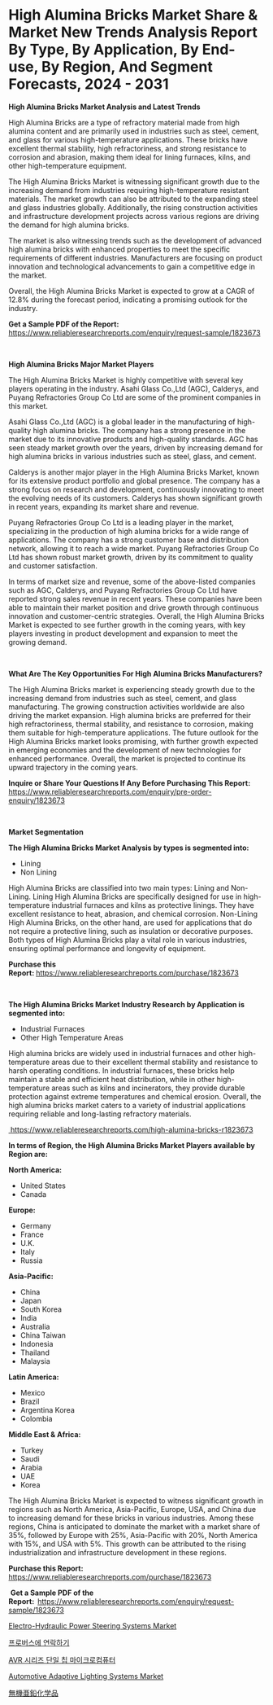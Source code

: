 <p><h1>High Alumina Bricks Market Share & Market New Trends Analysis Report By Type, By Application, By End-use, By Region, And Segment Forecasts, 2024 - 2031</h1></p><p><strong>High Alumina Bricks Market Analysis and Latest Trends</strong></p>
<p><p>High Alumina Bricks are a type of refractory material made from high alumina content and are primarily used in industries such as steel, cement, and glass for various high-temperature applications. These bricks have excellent thermal stability, high refractoriness, and strong resistance to corrosion and abrasion, making them ideal for lining furnaces, kilns, and other high-temperature equipment.</p><p>The High Alumina Bricks Market is witnessing significant growth due to the increasing demand from industries requiring high-temperature resistant materials. The market growth can also be attributed to the expanding steel and glass industries globally. Additionally, the rising construction activities and infrastructure development projects across various regions are driving the demand for high alumina bricks.</p><p>The market is also witnessing trends such as the development of advanced high alumina bricks with enhanced properties to meet the specific requirements of different industries. Manufacturers are focusing on product innovation and technological advancements to gain a competitive edge in the market.</p><p>Overall, the High Alumina Bricks Market is expected to grow at a CAGR of 12.8% during the forecast period, indicating a promising outlook for the industry.</p></p>
<p><strong>Get a Sample PDF of the Report:&nbsp;</strong> <a href="https://www.reliableresearchreports.com/enquiry/request-sample/1823673">https://www.reliableresearchreports.com/enquiry/request-sample/1823673</a></p>
<p>&nbsp;</p>
<p><strong>High Alumina Bricks Major Market Players</strong></p>
<p><p>The High Alumina Bricks Market is highly competitive with several key players operating in the industry. Asahi Glass Co.,Ltd (AGC), Calderys, and Puyang Refractories Group Co Ltd are some of the prominent companies in this market.</p><p>Asahi Glass Co.,Ltd (AGC) is a global leader in the manufacturing of high-quality high alumina bricks. The company has a strong presence in the market due to its innovative products and high-quality standards. AGC has seen steady market growth over the years, driven by increasing demand for high alumina bricks in various industries such as steel, glass, and cement.</p><p>Calderys is another major player in the High Alumina Bricks Market, known for its extensive product portfolio and global presence. The company has a strong focus on research and development, continuously innovating to meet the evolving needs of its customers. Calderys has shown significant growth in recent years, expanding its market share and revenue.</p><p>Puyang Refractories Group Co Ltd is a leading player in the market, specializing in the production of high alumina bricks for a wide range of applications. The company has a strong customer base and distribution network, allowing it to reach a wide market. Puyang Refractories Group Co Ltd has shown robust market growth, driven by its commitment to quality and customer satisfaction.</p><p>In terms of market size and revenue, some of the above-listed companies such as AGC, Calderys, and Puyang Refractories Group Co Ltd have reported strong sales revenue in recent years. These companies have been able to maintain their market position and drive growth through continuous innovation and customer-centric strategies. Overall, the High Alumina Bricks Market is expected to see further growth in the coming years, with key players investing in product development and expansion to meet the growing demand.</p></p>
<p>&nbsp;</p>
<p><strong>What Are The Key Opportunities For High Alumina Bricks Manufacturers?</strong></p>
<p><p>The High Alumina Bricks market is experiencing steady growth due to the increasing demand from industries such as steel, cement, and glass manufacturing. The growing construction activities worldwide are also driving the market expansion. High alumina bricks are preferred for their high refractoriness, thermal stability, and resistance to corrosion, making them suitable for high-temperature applications. The future outlook for the High Alumina Bricks market looks promising, with further growth expected in emerging economies and the development of new technologies for enhanced performance. Overall, the market is projected to continue its upward trajectory in the coming years.</p></p>
<p><strong>Inquire or Share Your Questions If Any Before Purchasing This Report:</strong> <a href="https://www.reliableresearchreports.com/enquiry/pre-order-enquiry/1823673">https://www.reliableresearchreports.com/enquiry/pre-order-enquiry/1823673</a></p>
<p>&nbsp;</p>
<p><strong>Market Segmentation</strong></p>
<p><strong>The High Alumina Bricks Market Analysis by types is segmented into:</strong></p>
<p><ul><li>Lining</li><li>Non Lining</li></ul></p>
<p><p>High Alumina Bricks are classified into two main types: Lining and Non-Lining. Lining High Alumina Bricks are specifically designed for use in high-temperature industrial furnaces and kilns as protective linings. They have excellent resistance to heat, abrasion, and chemical corrosion. Non-Lining High Alumina Bricks, on the other hand, are used for applications that do not require a protective lining, such as insulation or decorative purposes. Both types of High Alumina Bricks play a vital role in various industries, ensuring optimal performance and longevity of equipment.</p></p>
<p><strong>Purchase this Report:&nbsp;</strong><a href="https://www.reliableresearchreports.com/purchase/1823673">https://www.reliableresearchreports.com/purchase/1823673</a></p>
<p>&nbsp;</p>
<p><strong>The High Alumina Bricks Market Industry Research by Application is segmented into:</strong></p>
<p><ul><li>Industrial Furnaces</li><li>Other High Temperature Areas</li></ul></p>
<p><p>High alumina bricks are widely used in industrial furnaces and other high-temperature areas due to their excellent thermal stability and resistance to harsh operating conditions. In industrial furnaces, these bricks help maintain a stable and efficient heat distribution, while in other high-temperature areas such as kilns and incinerators, they provide durable protection against extreme temperatures and chemical erosion. Overall, the high alumina bricks market caters to a variety of industrial applications requiring reliable and long-lasting refractory materials.</p></p>
<p><a href="https://www.reliableresearchreports.com/high-alumina-bricks-r1823673">&nbsp;https://www.reliableresearchreports.com/high-alumina-bricks-r1823673</a></p>
<p><strong>In terms of Region, the High Alumina Bricks Market Players available by Region are:</strong></p>
<p>
    <p> <strong> North America: </strong>
        <ul>
            <li>United States</li>
            <li>Canada</li>
        </ul>
        </p> 
    <p> <strong> Europe: </strong>
        <ul>
            <li>Germany</li>
            <li>France</li>
            <li>U.K.</li>
            <li>Italy</li>
            <li>Russia</li>
        </ul>
        </p> 
    <p> <strong> Asia-Pacific: </strong>
        <ul>
            <li>China</li>
            <li>Japan</li>
            <li>South Korea</li>
            <li>India</li>
            <li>Australia</li>
            <li>China Taiwan</li>
            <li>Indonesia</li>
            <li>Thailand</li>
            <li>Malaysia</li>
        </ul>
        </p> 
    <p> <strong> Latin America: </strong>
        <ul>
            <li>Mexico</li>
            <li>Brazil</li>
            <li>Argentina Korea</li>
            <li>Colombia</li>
        </ul>
        </p> 
    <p> <strong> Middle East & Africa: </strong>
        <ul>
            <li>Turkey</li>
            <li>Saudi</li>
            <li>Arabia</li>
            <li>UAE</li>
            <li>Korea</li>
        </ul>
    </p>
    </p>
<p><p>The High Alumina Bricks Market is expected to witness significant growth in regions such as North America, Asia-Pacific, Europe, USA, and China due to increasing demand for these bricks in various industries. Among these regions, China is anticipated to dominate the market with a market share of 35%, followed by Europe with 25%, Asia-Pacific with 20%, North America with 15%, and USA with 5%. This growth can be attributed to the rising industrialization and infrastructure development in these regions.</p></p>
<p><strong>Purchase this Report: </strong><a href="https://www.reliableresearchreports.com/purchase/1823673">https://www.reliableresearchreports.com/purchase/1823673</a></p>
<p>&nbsp;<strong>Get a Sample PDF of the Report:&nbsp;&nbsp;</strong><a href="https://www.reliableresearchreports.com/enquiry/request-sample/1823673">https://www.reliableresearchreports.com/enquiry/request-sample/1823673</a></p>
<p><strong></strong></p>
<p><p><a href="https://github.com/jhcraigie/Market-Research-Report-List-3/blob/main/electro-hydraulic-power-steering-systems-market.md">Electro-Hydraulic Power Steering Systems Market</a></p><p><a href="https://github.com/msujons1512/Market-Research-Report-List-1/blob/main/7249180117612.md">프로버스에 연락하기</a></p><p><a href="https://github.com/admichael111/Market-Research-Report-List-1/blob/main/7079905117611.md">AVR 시리즈 단일 칩 마이크로컴퓨터</a></p><p><a href="https://github.com/PeterParrish5/Market-Research-Report-List-5/blob/main/automotive-adaptive-lighting-systems-market.md">Automotive Adaptive Lighting Systems Market</a></p><p><a href="https://github.com/LizaHeller2023/Market-Research-Report-List-1/blob/main/6184263129856.md">無機亜鉛化学品</a></p></p>